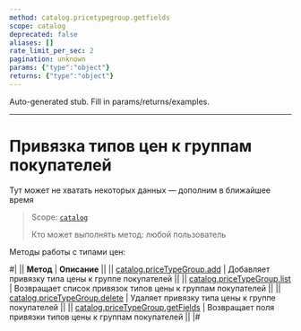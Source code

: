 ```yaml
---
method: catalog.pricetypegroup.getfields
scope: catalog
deprecated: false
aliases: []
rate_limit_per_sec: 2
pagination: unknown
params: {"type":"object"}
returns: {"type":"object"}
---
```


Auto-generated stub. Fill in params/returns/examples.

---

# Привязка типов цен к группам покупателей



Тут может не хватать некоторых данных — дополним в ближайшее время



> Scope: [`catalog`](../../../scopes/permissions.md)
>
> Кто может выполнять метод: любой пользователь

Методы работы с типами цен:

#|
|| **Метод** | **Описание** ||
|| [catalog.priceTypeGroup.add](./catalog-price-type-group-add.md) | Добавляет привязку типа цены к группе покупателей ||
|| [catalog.priceTypeGroup.list](./catalog-price-type-group-list.md) | Возвращает список привязок типов цены к группам покупателей ||
|| [catalog.priceTypeGroup.delete](./catalog-price-type-group-delete.md) | Удаляет привязку типа цены к группе покупателей ||
|| [catalog.priceTypeGroup.getFields](./catalog-price-type-group-get-fields.md) | Возвращает поля привязки типов цены к группам покупателей ||
|#
